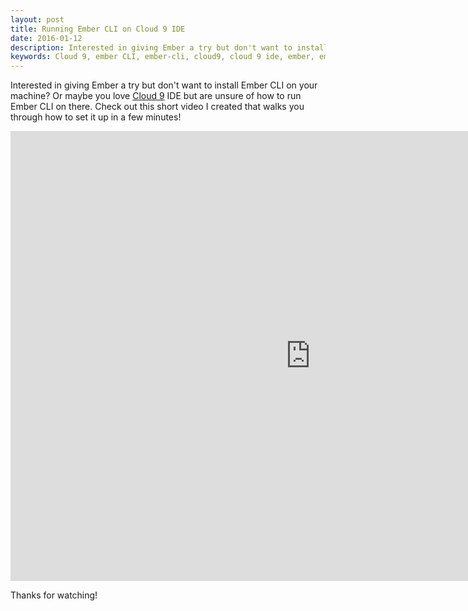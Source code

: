 ```yaml
---
layout: post
title: Running Ember CLI on Cloud 9 IDE
date: 2016-01-12
description: Interested in giving Ember a try but don't want to install Ember CLI on your machine? Or maybe you love Cloud 9 IDE but are unsure of how to run Ember CLI on there. Check out this short video I created that walks you through how to set it up in a few minutes!
keywords: Cloud 9, ember CLI, ember-cli, cloud9, cloud 9 ide, ember, ember js, ember.js, emberJS, install ember cli on cloud 9
---
```


Interested in giving Ember a try but don't want to install Ember CLI on your machine? Or maybe you love <a href="https://c9.io" target="_blank">Cloud 9</a> IDE but are unsure of how to run Ember CLI on there. Check out this short video I created that walks you through how to set it up in a few minutes!

<iframe width="960" height="720" src="https://www.youtube.com/embed/d7xD7O2UZfE" frameborder="0" allowfullscreen></iframe>

Thanks for watching!
